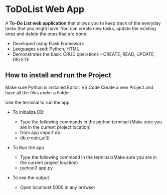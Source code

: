 # ToDoList Web App

A **To-Do List web application** that allows you to keep track of the everyday tasks that you might have. You can create new tasks, update the existing ones and delete the ones that are done. 

* Developed using Flask Framework
* Languages used: Python, HTML
* Demonstrates the basic CRUD operations - CREATE, READ, UPDATE, DELETE

## How to install and run the Project

Make sure Python is installed 
Editor: VS Code
Create a new Project and have all the files under a Folder

Use the terminal to run the app
* To initializa DB:
  * Type the following commands in the python terminal:(Make sure you are in the current project location)
  * from app import db
  * db.create_all()
  
* To Run the app
  * Type the following command in the terminal:(Make sure you are in the current project location)
  * python3 app.py
  
* To see the output
  * Open localhost:5000 in any browser

